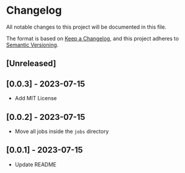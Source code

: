 # Changelog

All notable changes to this project will be documented in this file.

The format is based on [Keep a Changelog](https://keepachangelog.com/en/1.0.0/),
and this project adheres to [Semantic Versioning](https://semver.org/spec/v2.0.0.html).

## [Unreleased]

## [0.0.3] - 2023-07-15
- Add MIT License

## [0.0.2] - 2023-07-15
- Move all jobs inside the `jobs` directory

## [0.0.1] - 2023-07-15
- Update README
